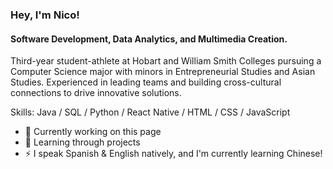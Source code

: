 ### Hey, I'm Nico!
#### Software Development, Data Analytics, and Multimedia Creation.
Third-year student-athlete at Hobart and William Smith Colleges pursuing a Computer Science major with minors in Entrepreneurial Studies and Asian Studies. Experienced in leading teams and building cross-cultural connections to drive innovative solutions.

Skills: Java / SQL / Python / React Native / HTML / CSS / JavaScript

- 🔭 Currently working on this page
- 🌱 Learning through projects
- ⚡ I speak Spanish & English natively, and I'm currently learning Chinese!




